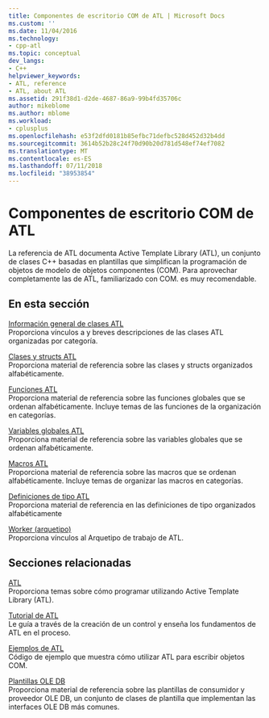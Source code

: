 ```yaml
---
title: Componentes de escritorio COM de ATL | Microsoft Docs
ms.custom: ''
ms.date: 11/04/2016
ms.technology:
- cpp-atl
ms.topic: conceptual
dev_langs:
- C++
helpviewer_keywords:
- ATL, reference
- ATL, about ATL
ms.assetid: 291f38d1-d2de-4687-86a9-99b4fd35706c
author: mikeblome
ms.author: mblome
ms.workload:
- cplusplus
ms.openlocfilehash: e53f2dfd0181b85efbc71defbc528d452d32b4dd
ms.sourcegitcommit: 3614b52b28c24f70d90b20d781d548ef74ef7082
ms.translationtype: MT
ms.contentlocale: es-ES
ms.lasthandoff: 07/11/2018
ms.locfileid: "38953854"
---
```

# <a name="atl-com-desktop-components"></a>Componentes de escritorio COM de ATL
La referencia de ATL documenta Active Template Library (ATL), un conjunto de clases C++ basadas en plantillas que simplifican la programación de objetos de modelo de objetos componentes (COM). Para aprovechar completamente las de ATL, familiarizado con COM. es muy recomendable.  
  
## <a name="in-this-section"></a>En esta sección  
 [Información general de clases ATL](../atl/atl-class-overview.md)  
 Proporciona vínculos a y breves descripciones de las clases ATL organizadas por categoría.  
  
 [Clases y structs ATL](../atl/reference/atl-classes.md)  
 Proporciona material de referencia sobre las clases y structs organizados alfabéticamente.  
  
 [Funciones ATL](../atl/reference/atl-functions.md)  
 Proporciona material de referencia sobre las funciones globales que se ordenan alfabéticamente. Incluye temas de las funciones de la organización en categorías.  
  
 [Variables globales ATL](../atl/reference/atl-global-variables.md)  
 Proporciona material de referencia sobre las variables globales que se ordenan alfabéticamente.  
  
 [Macros ATL](../atl/reference/atl-macros.md)  
 Proporciona material de referencia sobre las macros que se ordenan alfabéticamente. Incluye temas de organizar las macros en categorías.  
  
 [Definiciones de tipo ATL](../atl/reference/atl-typedefs.md)  
 Proporciona material de referencia en las definiciones de tipo organizados alfabéticamente  
  
 [Worker (arquetipo)](../atl/reference/worker-archetype.md)  
 Proporciona vínculos al Arquetipo de trabajo de ATL.  
  
## <a name="related-sections"></a>Secciones relacionadas  
 [ATL](../atl/active-template-library-atl-concepts.md)  
 Proporciona temas sobre cómo programar utilizando Active Template Library (ATL).  
  
 [Tutorial de ATL](../atl/active-template-library-atl-tutorial.md)  
 Le guía a través de la creación de un control y enseña los fundamentos de ATL en el proceso.  
  
 [Ejemplos de ATL](../visual-cpp-samples.md)  
 Código de ejemplo que muestra cómo utilizar ATL para escribir objetos COM.  
  
 [Plantillas OLE DB](../data/oledb/ole-db-templates.md)  
 Proporciona material de referencia sobre las plantillas de consumidor y proveedor OLE DB, un conjunto de clases de plantilla que implementan las interfaces OLE DB más comunes.  
